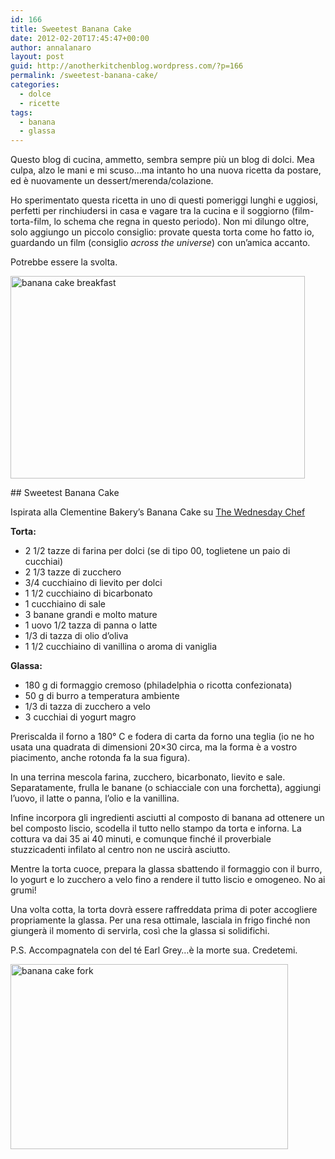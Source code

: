 ```yaml
---
id: 166
title: Sweetest Banana Cake
date: 2012-02-20T17:45:47+00:00
author: annalanaro
layout: post
guid: http://anotherkitchenblog.wordpress.com/?p=166
permalink: /sweetest-banana-cake/
categories:
  - dolce
  - ricette
tags:
  - banana
  - glassa
---
```

Questo blog di cucina, ammetto, sembra sempre più un blog di dolci. Mea culpa, alzo le mani e mi scuso&#8230;ma intanto ho una nuova ricetta da postare, ed è nuovamente un dessert/merenda/colazione.

Ho sperimentato questa ricetta in uno di questi pomeriggi lunghi e uggiosi, perfetti per rinchiudersi in casa e vagare tra la cucina e il soggiorno (film-torta-film, lo schema che regna in questo periodo). Non mi dilungo oltre, solo aggiungo un piccolo consiglio: provate questa torta come ho fatto io, guardando un film (consiglio _across the universe_) con un&#8217;amica accanto.

Potrebbe essere la svolta.

<img title="banana cake breakfast" src="http://anotherkitchenblog.files.wordpress.com/2012/02/bnncake_2.jpg" alt="banana cake breakfast" width="471" height="324" srcset="http://kitchen.annalanaro.com/wp-content/uploads/2012/02/bnncake_2.jpg 850w, http://kitchen.annalanaro.com/wp-content/uploads/2012/02/bnncake_2-300x206.jpg 300w" sizes="(max-width: 471px) 100vw, 471px" />

## Sweetest Banana Cake
  
Ispirata alla Clementine Bakery&#8217;s Banana Cake su <a title="The Wednesday Chef" href="http://www.thewednesdaychef.com/the_wednesday_chef/2011/08/clementine-bakerys-banana-cake.html" target="_blank">The Wednesday Chef</a>

**Torta:**
  
* 2 1/2 tazze di farina per dolci (se di tipo 00, toglietene un paio di cucchiai)
* 2 1/3 tazze di zucchero
* 3/4 cucchiaino di lievito per dolci
* 1 1/2 cucchiaino di bicarbonato
* 1 cucchiaino di sale
* 3 banane grandi e molto mature
* 1 uovo 1/2 tazza di panna o latte
* 1/3 di tazza di olio d&#8217;oliva
* 1 1/2 cucchiaino di vanillina o aroma di vaniglia

**Glassa:**
  
* 180 g di formaggio cremoso (philadelphia o ricotta confezionata)
* 50 g di burro a temperatura ambiente
* 1/3 di tazza di zucchero a velo
* 3 cucchiai di yogurt magro

Preriscalda il forno a 180° C e fodera di carta da forno una teglia
(io ne ho usata una quadrata di dimensioni 20&#215;30 circa, ma la forma è a vostro piacimento, anche rotonda fa la sua figura).

In una terrina mescola farina, zucchero, bicarbonato, lievito e sale. Separatamente, frulla le banane (o schiacciale con una forchetta), aggiungi l&#8217;uovo, il latte o panna, l&#8217;olio e la vanillina.

Infine incorpora gli ingredienti asciutti al composto di banana ad ottenere un bel composto liscio, scodella il tutto nello stampo da torta e inforna. La cottura va dai 35 ai 40 minuti, e comunque finché il proverbiale stuzzicadenti infilato al centro non ne uscirà asciutto.

Mentre la torta cuoce, prepara la glassa sbattendo il formaggio con il burro, lo yogurt e lo zucchero a velo fino a rendere il tutto liscio e omogeneo. No ai grumi!

Una volta cotta, la torta dovrà essere raffreddata prima di poter accogliere propriamente la glassa. Per una resa ottimale, lasciala in frigo finché non giungerà il momento di servirla, così che la glassa si solidifichi.

P.S. Accompagnatela con del té Earl Grey&#8230;è la morte sua. Credetemi.

<img title="bananacake_fork" src="http://anotherkitchenblog.files.wordpress.com/2012/02/bnncake_3.jpg" alt="banana cake fork" width="444" height="296" />